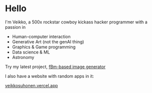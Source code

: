 # Hello

I'm Veikko, a 500x rockstar cowboy kickass hacker programmer with a passion in

- Human-computer interaction
- Generative Art (not the genAI thing)
- Graphics & Game programming
- Data science & ML
- Astronomy

Try my latest project, [fBm-based image generator](https://fbmlab.vercel.app)

I also have a website with random apps in it:

[veikkosuhonen.vercel.app](https://veikkosuhonen.vercel.app/)

